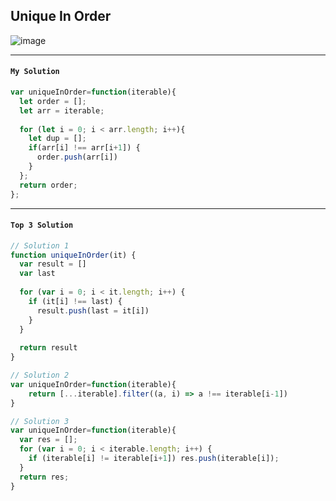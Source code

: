## Unique In Order
![image](https://user-images.githubusercontent.com/99033220/175196110-ff35758b-83f9-4f7d-9890-89d34c541fd6.png)

---
#### `My Solution`
```JavaScript
var uniqueInOrder=function(iterable){
  let order = [];
  let arr = iterable;
    
  for (let i = 0; i < arr.length; i++){
    let dup = [];
    if(arr[i] !== arr[i+1]) {
      order.push(arr[i])
    } 
  };
  return order;
};
```
---
#### `Top 3 Solution`
```JavaScript
// Solution 1
function uniqueInOrder(it) {
  var result = []
  var last
  
  for (var i = 0; i < it.length; i++) {
    if (it[i] !== last) {
      result.push(last = it[i])
    }
  }
  
  return result
}

// Solution 2
var uniqueInOrder=function(iterable){
    return [...iterable].filter((a, i) => a !== iterable[i-1])
}

// Solution 3
var uniqueInOrder=function(iterable){
  var res = [];
  for (var i = 0; i < iterable.length; i++) {
    if (iterable[i] != iterable[i+1]) res.push(iterable[i]);
  }
  return res;
}
```
